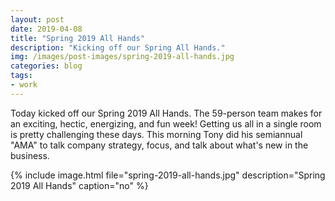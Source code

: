```yaml
---
layout: post
date: 2019-04-08
title: "Spring 2019 All Hands"
description: "Kicking off our Spring All Hands."
img: /images/post-images/spring-2019-all-hands.jpg
categories: blog
tags:
- work
---
```


Today kicked off our Spring 2019 All Hands. The 59-person team makes for an exciting, hectic, energizing, and fun week! Getting us all in a single room is pretty challenging these days. This morning Tony did his semiannual "AMA" to talk company strategy, focus, and talk about what's new in the business.

{% include image.html file="spring-2019-all-hands.jpg" description="Spring 2019 All Hands" caption="no" %}

